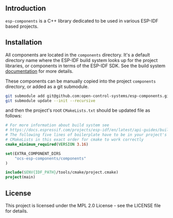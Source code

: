 ## Introduction

`esp-components` is a C++ library dedicated to be used in various ESP-IDF based projects.

## Installation

All components are located in the `components` directory. It's a default directory name where the ESP-IDF build system looks up for the project libraries, or components in terms of the ESP-IDF SDK. See the build system [documentation](https://docs.espressif.com/projects/esp-idf/en/stable/esp32/api-guides/build-system.html#component-cmakelists-files) for more details.

These components can be manually copied into the project `components` directory, or added as a git submodule.

```bash
git submodule add git@github.com:open-control-systems/esp-components.git ocs-esp-components
git submodule update --init --recursive
```

and then the project's root `CMakeLists.txt` should be updated file as follows:

```CMake
# For more information about build system see
# https://docs.espressif.com/projects/esp-idf/en/latest/api-guides/build-system.html
# The following five lines of boilerplate have to be in your project's
# CMakeLists in this exact order for cmake to work correctly
cmake_minimum_required(VERSION 3.16)

set(EXTRA_COMPONENT_DIRS
    "ocs-esp-components/components"
)

include($ENV{IDF_PATH}/tools/cmake/project.cmake)
project(main)
```

## License

This project is licensed under the MPL 2.0 License - see the LICENSE file for details.
